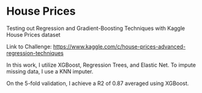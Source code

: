 # House Prices
Testing out Regression and Gradient-Boosting Techniques with Kaggle House Prices dataset

Link to Challenge: https://www.kaggle.com/c/house-prices-advanced-regression-techniques

In this work, I utilize XGBoost, Regression Trees, and Elastic Net. To impute missing data, I use a KNN imputer.

On the 5-fold validation, I achieve a R2 of 0.87 averaged using XGBoost.
